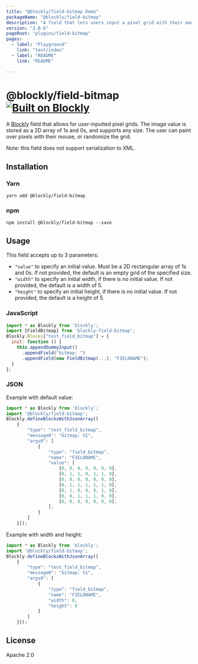 ```yaml
---
title: "@blockly/field-bitmap Demo"
packageName: "@blockly/field-bitmap"
description: "A field that lets users input a pixel grid with their mouse."
version: "2.0.6"
pageRoot: "plugins/field-bitmap"
pages:
  - label: "Playground"
    link: "test/index"
  - label: "README"
    link: "README"

---
```

# @blockly/field-bitmap [![Built on Blockly](https://tinyurl.com/built-on-blockly)](https://github.com/google/blockly)

A [Blockly](https://www.npmjs.com/package/blockly) field that allows for user-inputted pixel grids. The image value is stored as a 2D array of 1s and 0s, and supports any size. The user can paint over pixels with their mouse, or randomize the grid.

Note: this field does not support serialization to XML.

## Installation

### Yarn
```
yarn add @blockly/field-bitmap
```

### npm
```
npm install @blockly/field-bitmap --save
```

## Usage

This field accepts up to 3 parameters:
- `"value"` to specify an initial value. Must be a 2D rectangular array of 1s and 0s.
If not provided, the default is an empty grid of the specified size.
- `"width"` to specify an initial width, if there is no initial value.
If not provided, the default is a width of 5.
- `"height"` to specify an initial height, if there is no initial value.
If not provided, the default is a height of 5.

### JavaScript
```js
import * as Blockly from 'blockly';
import {FieldBitmap} from 'blockly-field-bitmap';
Blockly.Blocks["test_field_bitmap"] = {
  init: function () {
    this.appendDummyInput()
      .appendField("bitmap: ")
      .appendField(new FieldBitmap(...), "FIELDNAME");
  }
};
```
### JSON

Example with default value:
```js
import * as Blockly from 'blockly';
import '@blockly/field-bitmap';
Blockly.defineBlocksWithJsonArray([
    {
        "type": "test_field_bitmap",
        "message0": "bitmap: %1",
        "args0": [
            {
                "type": "field_bitmap",
                "name": "FIELDNAME",
                "value": [
                    [0, 0, 0, 0, 0, 0, 0],
                    [0, 1, 1, 0, 1, 1, 0],
                    [0, 0, 0, 0, 0, 0, 0],
                    [0, 1, 1, 1, 1, 1, 0],
                    [0, 1, 0, 0, 0, 1, 0],
                    [0, 0, 1, 1, 1, 0, 0],
                    [0, 0, 0, 0, 0, 0, 0],
                ],
            }
        ]
    }]);
```

Example with width and height:
```js
import * as Blockly from 'blockly';
import '@blockly/field-bitmap';
Blockly.defineBlocksWithJsonArray([
    {
        "type": "test_field_bitmap",
        "message0": "bitmap: %1",
        "args0": [
            {
                "type": "field_bitmap",
                "name": "FIELDNAME",
                "width": 8,
                "height": 8
            }
        ]
    }]);
```

## License

Apache 2.0
